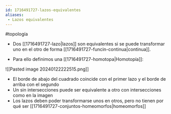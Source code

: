 ```yaml
---
id: 1716491727-lazos-equivalentes
aliases:
 - Lazos equivalentes
---
```


#topología 

- Dos [[1716491727-lazo|lazos]] son equivalentes si se puede transformar uno en el otro de forma [[1716491727-funcin-continua|continua]].

- Para ello definimos una [[1716491727-homotopa|Homotopía]]:

![[Pasted image 20240122222515.png]]

- El borde de abajo del cuadrado coincide con el primer lazo y el borde de arriba con el segundo
- Un sin intersecciones puede ser equivalente a otro con intersecciones como en la imagen
- Los lazos deben poder transformarse unos en otros, pero no tienen por qué ser [[1716491727-conjuntos-homeomorfos|homeomorfos]]
